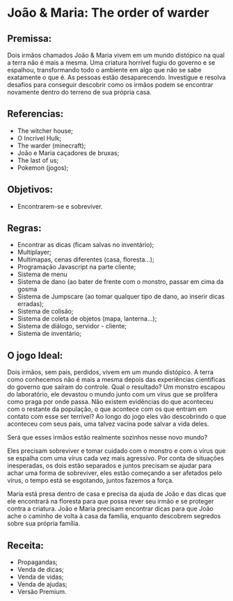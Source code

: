 # João & Maria: The order of warder

## Premissa: 

Dois irmãos chamados João & Maria vivem em um mundo distópico na qual a terra não é mais a mesma. Uma criatura horrível fugiu do governo e se espalhou, transformando todo o ambiente em algo que não se sabe exatamente o que é. As pessoas estão desaparecendo. Investigue e resolva desafios para conseguir descobrir como os irmãos podem se encontrar novamente dentro do terreno de sua própria casa.  

## Referencias:

- The witcher house; 
- O Incrivel Hulk; 
- The warder (minecraft);
- João e Maria caçadores de bruxas;
- The last of us;
- Pokemon (jogos);

## Objetivos:

- Encontrarem-se e sobreviver.

## Regras:

- Encontrar as dicas (ficam salvas no inventário);
- Multiplayer;
- Multimapas, cenas diferentes (casa, floresta…);
- Programação Javascript na parte cliente;
- Sistema de menu
- Sistema de dano (ao bater de frente com o monstro, passar em cima da gosma
- Sistema de Jumpscare (ao tomar qualquer tipo de dano, ao inserir dicas erradas);
- Sistema de colisão;
- Sistema de coleta de objetos (mapa, lanterna…);
- Sistema de diálogo, servidor - cliente;
- Sistema de inventário;


## O jogo Ideal:

Dois irmãos, sem pais, perdidos, vivem em um mundo distópico. A terra como conhecemos não é mais a mesma depois das experiências científicas do governo que saíram do controle. Qual o resultado? Um monstro escapou do laboratório, ele devastou o mundo junto com um vírus que se prolifera como praga por onde passa. Não existem evidências do que aconteceu com o restante da população, o que acontece com os que entram em contato com esse ser terrível? Ao longo do jogo eles vão descobrindo o que aconteceu com seus pais, uma talvez vacina pode salvar a vida deles. 

Será que esses irmãos estão realmente sozinhos nesse novo mundo? 

Eles precisam sobreviver e tomar cuidado com o monstro e com o vírus que se espalha com uma vírus cada vez mais agressivo. Por conta de situações inesperadas, os dois estão separados e juntos precisam se ajudar para achar uma forma de sobreviver, eles estão começando a ser afetados pelo vírus, o tempo está se esgotando, juntos fazemos a força. 

Maria está presa dentro de casa e precisa da ajuda de João e das dicas que ele encontrará na floresta para que possa rever seu irmão e se proteger contra a criatura. João e Maria precisam encontrar dicas para que João ache o caminho de volta à casa da família, enquanto descobrem segredos sobre sua própria família. 

## Receita:

- Propagandas;
- Venda de dicas;
- Venda de vidas;
- Venda de ajudas;
- Versão Premium. 


